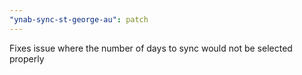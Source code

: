 ```yaml
---
"ynab-sync-st-george-au": patch
---
```


Fixes issue where the number of days to sync would not be selected properly
